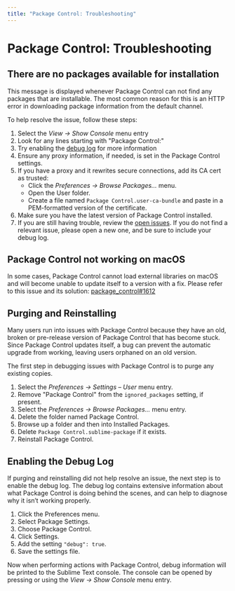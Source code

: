 ```yaml
---
title: "Package Control: Troubleshooting"
---
```


<!-- Originals: -->
<!-- https://packagecontrol.io/docs/troubleshooting -->
<!-- https://github.com/wbond/packagecontrol.io/blob/master/app/html/docs/troubleshooting.html -->

# Package Control: Troubleshooting


## There are no packages available for installation

This message is displayed whenever Package Control can not find
any packages that are installable.
The most common reason for this is an HTTP error
in downloading package information from the default channel.

To help resolve the issue, follow these steps:

1. Select the *View → Show Console* menu entry
2. Look for any lines starting with "Package Control:"
3. Try enabling the [debug log][debug] for more information
4. Ensure any proxy information, if needed,
   is set in the Package Control settings.
5. If you have a proxy and it rewrites secure connections,
   add its CA cert as trusted:
    - Click the *Preferences → Browse Packages…* menu.
    - Open the User folder.
    - Create a file named `Package Control.user-ca-bundle`
      and paste in a PEM-formatted version of the certificate.
6. Make sure you have the latest version of Package Control installed.
7. If you are still having trouble,
   review the [open issues][issues].
   If you do not find a relevant issue, please open a new one,
   and be sure to include your debug log.

[debug]: #Enabling_the_Debug_Log
[issues]: https://github.com/wbond/package_control/issues?q=is%3Aopen

## Package Control not working on macOS

In some cases, Package Control cannot load external libraries on macOS
and will become unable to update itself to a version with a fix.
Please refer to this issue and its solution:
[package_control#1612][#1612]

[#1612]: https://github.com/wbond/package_control/issues/1612


## Purging and Reinstalling

Many users run into issues with Package Control because they have an old,
broken or pre-release version of Package Control that has become stuck.
Since Package Control updates itself,
a bug can prevent the automatic upgrade from working,
leaving users orphaned on an old version.

The first step in debugging issues with Package Control
is to purge any existing copies.

1. Select the *Preferences → Settings – User* menu entry.
2. Remove "Package Control" from the `ignored_packages` setting, if present.
3. Select the *Preferences → Browse Packages…* menu entry.
4. Delete the folder named Package Control.
5. Browse up a folder and then into Installed Packages.
6. Delete `Package Control.sublime-package` if it exists.
7. Reinstall Package Control.


## Enabling the Debug Log

If purging and reinstalling did not help resolve an issue,
the next step is to enable the debug log.
The debug log contains extensive information
about what Package Control is doing behind the scenes,
and can help to diagnose why it isn’t working properly.

1. Click the Preferences menu.
2. Select Package Settings.
3. Choose Package Control.
4. Click Settings.
5. Add the setting `"debug": true`.
6. Save the settings file.

Now when performing actions with Package Control,
debug information will be printed to the Sublime Text console.
The console can be opened by pressing
<Key k="ctrl+`"/> or using the *View → Show Console* menu entry.
